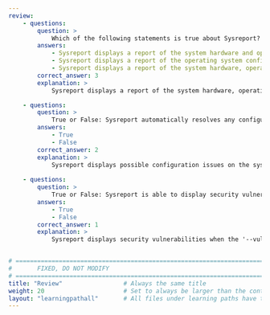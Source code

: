 ```yaml
---
review:
    - questions:
        question: >
            Which of the following statements is true about Sysreport?
        answers:
            - Sysreport displays a report of the system hardware and operating system configuration, but not performance features available.
            - Sysreport displays a report of the operating system configuration and performance features available, but not the system hardware.
            - Sysreport displays a report of the system hardware, operating system configuration, and performance features available.
        correct_answer: 3
        explanation: >
            Sysreport displays a report of the system hardware, operating system configuration, and performance features available. It also displays advice and recommended configuration changes to improve the ability to collect performance information.

    - questions:
        question: >
            True or False: Sysreport automatically resolves any configuration issues it finds on the system.
        answers:
            - True
            - False
        correct_answer: 2
        explanation: >
            Sysreport displays possible configuration issues on the system and suggestions to fix them, but does not automatically resolve them.
               
    - questions:
        question: >
            True or False: Sysreport is able to display security vulnerabilities that the system is exposed to.
        answers:
            - True
            - False
        correct_answer: 1
        explanation: >
            Sysreport displays security vulnerabilities when the '--vulnerabilities'' option is specified.


# ================================================================================
#       FIXED, DO NOT MODIFY
# ================================================================================
title: "Review"                 # Always the same title
weight: 20                      # Set to always be larger than the content in this path
layout: "learningpathall"       # All files under learning paths have this same wrapper
---
```

